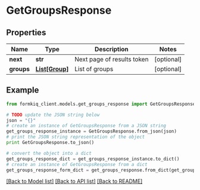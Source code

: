# GetGroupsResponse


## Properties

Name | Type | Description | Notes
------------ | ------------- | ------------- | -------------
**next** | **str** | Next page of results token | [optional] 
**groups** | [**List[Group]**](Group.md) | List of groups | [optional] 

## Example

```python
from formkiq_client.models.get_groups_response import GetGroupsResponse

# TODO update the JSON string below
json = "{}"
# create an instance of GetGroupsResponse from a JSON string
get_groups_response_instance = GetGroupsResponse.from_json(json)
# print the JSON string representation of the object
print GetGroupsResponse.to_json()

# convert the object into a dict
get_groups_response_dict = get_groups_response_instance.to_dict()
# create an instance of GetGroupsResponse from a dict
get_groups_response_form_dict = get_groups_response.from_dict(get_groups_response_dict)
```
[[Back to Model list]](../README.md#documentation-for-models) [[Back to API list]](../README.md#documentation-for-api-endpoints) [[Back to README]](../README.md)


